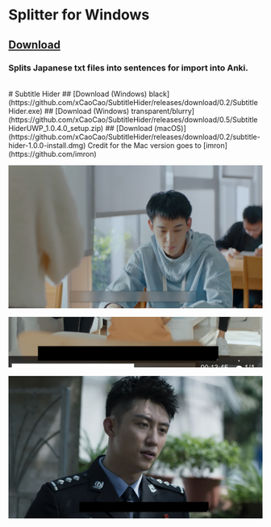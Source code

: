 # Splitter for Windows
## [Download](https://github.com/xCaoCao/SubtitleHider/releases/download/splitter0.1/Splitter.zip)
### Splits Japanese txt files into sentences for import into Anki.
<br/>
# Subtitle Hider
## [Download (Windows) black](https://github.com/xCaoCao/SubtitleHider/releases/download/0.2/SubtitleHider.exe)
## [Download (Windows) transparent/blurry](https://github.com/xCaoCao/SubtitleHider/releases/download/0.5/SubtitleHiderUWP_1.0.4.0_setup.zip)
## [Download (macOS)](https://github.com/xCaoCao/SubtitleHider/releases/download/0.2/subtitle-hider-1.0.0-install.dmg)
Credit for the Mac version goes to [imron](https://github.com/imron)

![Image](subtitleHiderUWP.png)

![Image](ILWNFOuqQX.gif)

![Image](mpv_dAGd2j6uAr.jpg)
